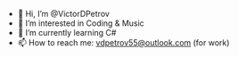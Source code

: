 - 👋 Hi, I’m @VictorDPetrov
- 👀 I’m interested in Coding & Music
- 🌱 I’m currently learning C#
- 📫 How to reach me: vdpetrov55@outlook.com (for work)

<!---
VictorDPetrov/VictorDPetrov is a ✨ special ✨ repository because its `README.md` (this file) appears on your GitHub profile.
You can click the Preview link to take a look at your changes.
--->
